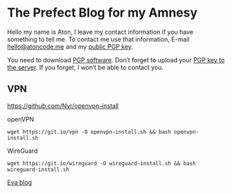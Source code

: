 # The Prefect Blog for my Amnesy

 Hello my name is Aton, I leave my contact information if you have something to tell me. To contact me use that information, E-mail hello@atoncode.me and my [public PGP key](https://keys.openpgp.org/search?q=hello%40atoncode.me).<br>

You need to download [PGP software](https://openpgp.org).
Don’t forget to upload your [PGP key to the server](https://keys.openpgp.org). If you forget, I won’t be able to contact you.

## VPN

https://github.com/Nyr/openvpn-install

openVPN
```
wget https://git.io/vpn -O openvpn-install.sh && bash openvpn-install.sh
```
WireGuard
```
wget https://git.io/wireguard -O wireguard-install.sh && bash wireguard-install.sh
```

[Eva blog](./Eva.html)